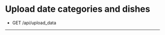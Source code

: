 # Upload date categories and dishes

- GET /api/upload_data

___________________________________________________________________________
